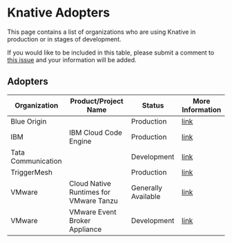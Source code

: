 # Knative Adopters

This page contains a list of organizations who are using Knative in production or in stages of development.

If you would like to be included in this table, please submit a comment to [this issue](https://github.com/knative/community/issues/688) and your information will be added.

## Adopters

| Organization       | Product/Project Name                    | Status              | More Information                                                     |
| ------------------ | --------------------------------------- | ------------------- | -------------------------------------------------------------------- |
| Blue Origin        |                                         | Production          | [link](https://www.blueorigin.com/)                                  |
| IBM                | IBM Cloud Code Engine                   | Production          | [link](https://cloud.ibm.com/codeengine)                             |
| Tata Communication |                                         | Development         | [link](https://www.tatacommunications.com/solutions/cloud/platforms) |
| TriggerMesh        |                                         | Production          | [link](https://triggermesh.com)                                      |
| VMware             | Cloud Native Runtimes for VMware Tanzu  | Generally Available | [link](https://network.tanzu.vmware.com/products/serverless)         |
| VMware             | VMware Event Broker Appliance           | Development         | [link](https://vmweventbroker.io/)                                   |
